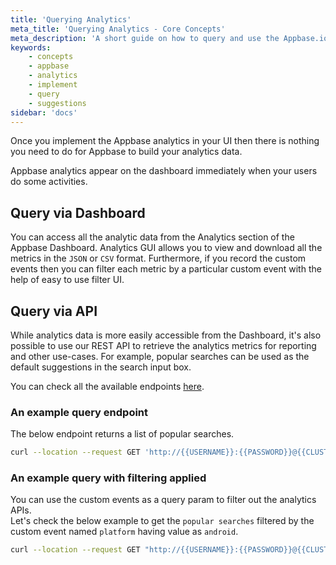 ```yaml
---
title: 'Querying Analytics'
meta_title: 'Querying Analytics - Core Concepts'
meta_description: 'A short guide on how to query and use the Appbase.io analytics API.'
keywords:
    - concepts
    - appbase
    - analytics
    - implement
    - query
    - suggestions
sidebar: 'docs'
---
```

Once you implement the Appbase analytics in your UI then there is nothing you need to do for Appbase to build your analytics data.

Appbase analytics appear on the dashboard immediately when your users do some activities.


## Query via Dashboard
You can access all the analytic data from the Analytics section of the Appbase Dashboard. Analytics GUI allows you to view and download all the metrics in the `JSON` or `CSV` format. Furthermore, if you record the custom events then you can filter each metric by a particular custom event with the help of easy to use filter UI.

## Query via API
While analytics data is more easily accessible from the Dashboard, it's also possible to use our REST API to retrieve the analytics metrics for reporting and other use-cases. For example, popular searches can be used as the default suggestions in the search input box.

You can check all the available endpoints [here](https://arc-api.appbase.io/?version=latest#fa69cbac-143b-4ce1-881b-c8287ac48d37).

### An example query endpoint
The below endpoint returns a list of popular searches.

```bash
curl --location --request GET 'http://{{USERNAME}}:{{PASSWORD}}@{{CLUSTER_URL}}/_analytics/popular-searches'
```

### An example query with filtering applied
You can use the custom events as a query param to filter out the analytics APIs. <br/>
Let's check the below example to get the `popular searches` filtered by the custom event named `platform` having value as `android`.

```bash
curl --location --request GET "http://{{USERNAME}}:{{PASSWORD}}@{{CLUSTER_URL}}/_analytics/popular-searches?platform=android"
```